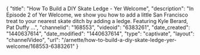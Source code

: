 {
    "title": "How To Build a DIY Skate Ledge - Yer Welcome",
    "description": "In Episode 2 of Yer Welcome, we show you how to add a little San Francisco treat to your nearest skate ditch by adding a ledge. Featuring Kyle Berard, Pat Duffy ...",
    "channelid": "168553",
    "videoid": "6383261",
    "date_created": "1440637614",
    "date_modified": "1440637614",
    "type": "captivate",
    "layout": "channelVideo",
    "url": "\/arnette\/how-to-build-a-diy-skate-ledge-yer-welcome\/168553-6383261"
}